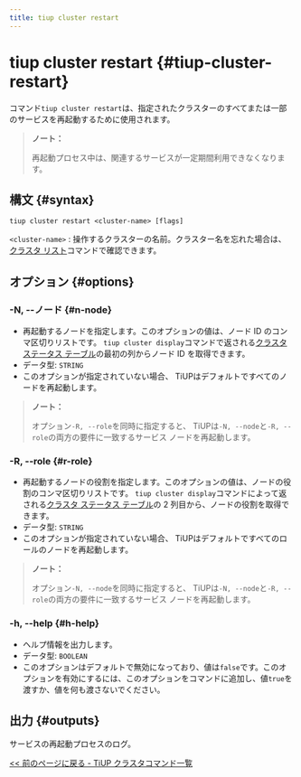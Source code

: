 ```yaml
---
title: tiup cluster restart
---
```


# tiup cluster restart {#tiup-cluster-restart}

コマンド`tiup cluster restart`は、指定されたクラスターのすべてまたは一部のサービスを再起動するために使用されます。

> **ノート：**
>
> 再起動プロセス中は、関連するサービスが一定期間利用できなくなります。

## 構文 {#syntax}

```shell
tiup cluster restart <cluster-name> [flags]
```

`<cluster-name>` : 操作するクラスターの名前。クラスター名を忘れた場合は、 [クラスタ リスト](/tiup/tiup-component-cluster-list.md)コマンドで確認できます。

## オプション {#options}

### -N, --ノード {#n-node}

-   再起動するノードを指定します。このオプションの値は、ノード ID のコンマ区切りリストです。 `tiup cluster display`コマンドで返される[クラスタ ステータス テーブル](/tiup/tiup-component-cluster-display.md)の最初の列からノード ID を取得できます。
-   データ型: `STRING`
-   このオプションが指定されていない場合、 TiUPはデフォルトですべてのノードを再起動します。

> **ノート：**
>
> オプション`-R, --role`を同時に指定すると、 TiUPは`-N, --node`と`-R, --role`の両方の要件に一致するサービス ノードを再起動します。

### -R, --role {#r-role}

-   再起動するノードの役割を指定します。このオプションの値は、ノードの役割のコンマ区切りリストです。 `tiup cluster display`コマンドによって返される[クラスタ ステータス テーブル](/tiup/tiup-component-cluster-display.md)の 2 列目から、ノードの役割を取得できます。
-   データ型: `STRING`
-   このオプションが指定されていない場合、 TiUPはデフォルトですべてのロールのノードを再起動します。

> **ノート：**
>
> オプション`-N, --node`を同時に指定すると、 TiUPは`-N, --node`と`-R, --role`の両方の要件に一致するサービス ノードを再起動します。

### -h, --help {#h-help}

-   ヘルプ情報を出力します。
-   データ型: `BOOLEAN`
-   このオプションはデフォルトで無効になっており、値は`false`です。このオプションを有効にするには、このオプションをコマンドに追加し、値`true`を渡すか、値を何も渡さないでください。

## 出力 {#outputs}

サービスの再起動プロセスのログ。

[&lt;&lt; 前のページに戻る - TiUP クラスタコマンド一覧](/tiup/tiup-component-cluster.md#command-list)
